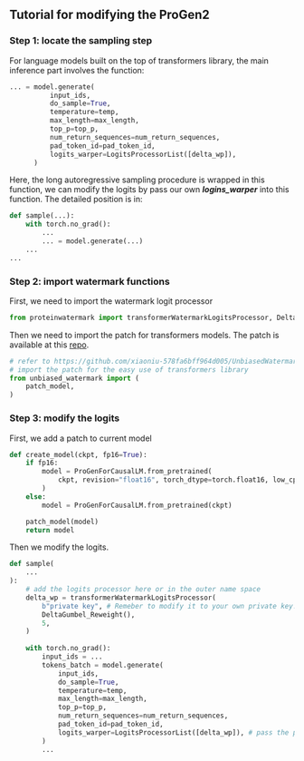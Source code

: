## Tutorial for modifying the ProGen2
### Step 1: locate the sampling step
For language models built on the top of transformers library, the main inference part involves the function:
```python
... = model.generate(
          input_ids,
          do_sample=True,
          temperature=temp,
          max_length=max_length,
          top_p=top_p,
          num_return_sequences=num_return_sequences,
          pad_token_id=pad_token_id,
          logits_warper=LogitsProcessorList([delta_wp]),
      )
```

Here, the long autoregressive sampling procedure is wrapped in this function, we can modify the logits by pass our own ***logins_warper*** into this function. The detailed position is in:

```python
def sample(...):
    with torch.no_grad():
        ...
        ... = model.generate(...)
    ...
...
```
### Step 2: import watermark functions
First, we need to import the watermark logit processor
```python
from proteinwatermark import transformerWatermarkLogitsProcessor, DeltaGumbel_Reweight
```
Then we need to import the patch for transformers models. The patch is available at this [repo](https://github.com/xiaoniu-578fa6bff964d005/UnbiasedWatermark/blob/cfb843e4dd0123e4997fa8a6d67673355de74fe9/unbiased_watermark/monkeypatch.py).

```python
# refer to https://github.com/xiaoniu-578fa6bff964d005/UnbiasedWatermark/tree/master
# import the patch for the easy use of transformers library
from unbiased_watermark import (
    patch_model,
)
```

### Step 3: modify the logits
First, we add a patch to current model
```python
def create_model(ckpt, fp16=True):
    if fp16:
        model = ProGenForCausalLM.from_pretrained(
            ckpt, revision="float16", torch_dtype=torch.float16, low_cpu_mem_usage=True
        )
    else:
        model = ProGenForCausalLM.from_pretrained(ckpt)

    patch_model(model)
    return model
```
Then we modify the logits.
```python
def sample(
    ...
):
    # add the logits processor here or in the outer name space
    delta_wp = transformerWatermarkLogitsProcessor(
        b"private key", # Remeber to modify it to your own private key!
        DeltaGumbel_Reweight(),
        5,
    )
    
    with torch.no_grad():
        input_ids = ...
        tokens_batch = model.generate(
            input_ids,
            do_sample=True,
            temperature=temp,
            max_length=max_length,
            top_p=top_p,
            num_return_sequences=num_return_sequences,
            pad_token_id=pad_token_id,
            logits_warper=LogitsProcessorList([delta_wp]), # pass the processor to the generation function
        )
        ...
```

